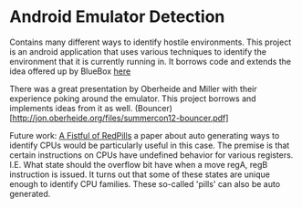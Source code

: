 Android Emulator Detection
========================

Contains many different ways to identify hostile environments. This project is an android application that uses various techniques to identify the environment that it is currently running in. 
It borrows code and extends the idea offered up by BlueBox [here](http://www.dexlabs.org/blog/btdetect)

There was a great presentation by Oberheide and Miller with their experience poking around the emulator. This project borrows and implements ideas from it as well. (Bouncer)[http://jon.oberheide.org/files/summercon12-bouncer.pdf]

Future work:
[A Fistful of RedPills](https://www.usenix.org/legacy/event/woot09/tech/full_papers/paleari.pdf) a paper about auto generating ways to identify CPUs would be particularly useful in this case.  The premise is that certain instructions on CPUs have undefined behavior for various registers.  I.E. What state should the overflow bit have when a move regA, regB instruction is issued.  It turns out that some of these states are unique enough to identify CPU families.  These so-called 'pills' can also be auto generated.
